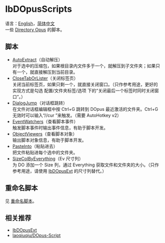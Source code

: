 # IbDOpusScripts
语言：[English](README.md)，[简体中文](README.zh-Hans.md)  
一些 [Directory Opus](https://www.gpsoft.com.au/) 的脚本。

## 脚本
* [AutoExtract](AutoExtract.js)（自动解压）  
对于选中的压缩包，如果根目录内文件多于一个，就解压到子文件夹；如果只有一个，就直接解压到当前目录。
* [CloseTabOrLister](CloseTabOrLister.js)（关闭标签页）  
关闭当前标签页，如果只剩一个，就直接关闭窗口。（只作参考用途，更好的实现方式是勾选 配置/文件夹标签/选项 下的“关闭最后一个标签时同时关闭窗口”。）
* [DialogJump](DialogJump.ahk)（对话框跳转）  
在文件对话框编辑框中按 Ctrl+G 跳转到 DOpus 最近激活的文件夹。Ctrl+G 无效时可以输入“//cur ”来触发。（需要 AutoHotkey v2）
* [EventWatchers](EventWatchers)（查看脚本事件）  
触发脚本事件时输出事件信息，有助于脚本开发。
* [ObjectViewers](ObjectViewers)（查看脚本对象）  
输出脚本对象信息，有助于脚本开发。
* [PasteInto](PasteInto.js)（粘贴进去）  
把文件粘贴进每个选中的文件夹。
* [SizeColByEverything](SizeColByEverything/README.zh-Hans.md)（Ev 尺寸列）  
为 DO 添加一个 Size 列，通过 Everything 获取文件和文件夹的大小。（只作参考用途，请使用 [IbDOpusExt](https://github.com/Chaoses-Ib/IbDOpusExt) 的尺寸列替代。）

## 重命名脚本
见 [重命名脚本](Rename%20Scripts/README.zh-Hans.md)。

## 相关推荐
* [IbDOpusExt](https://github.com/Chaoses-Ib/IbDOpusExt)
* [laoqiuqiu/DOpus-Script](https://github.com/laoqiuqiu/DOpus-Script)